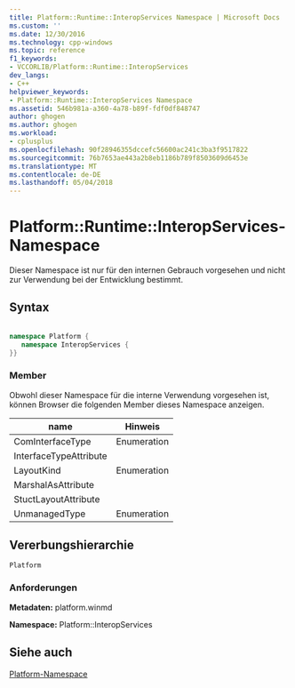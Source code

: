 ```yaml
---
title: Platform::Runtime::InteropServices Namespace | Microsoft Docs
ms.custom: ''
ms.date: 12/30/2016
ms.technology: cpp-windows
ms.topic: reference
f1_keywords:
- VCCORLIB/Platform::Runtime::InteropServices
dev_langs:
- C++
helpviewer_keywords:
- Platform::Runtime::InteropServices Namespace
ms.assetid: 546b981a-a360-4a78-b89f-fdf0df848747
author: ghogen
ms.author: ghogen
ms.workload:
- cplusplus
ms.openlocfilehash: 90f28946355dccefc56600ac241c3ba3f9517822
ms.sourcegitcommit: 76b7653ae443a2b8eb1186b789f8503609d6453e
ms.translationtype: MT
ms.contentlocale: de-DE
ms.lasthandoff: 05/04/2018
---
```

# <a name="platformruntimeinteropservices-namespace"></a>Platform::Runtime::InteropServices-Namespace
Dieser Namespace ist nur für den internen Gebrauch vorgesehen und nicht zur Verwendung bei der Entwicklung bestimmt.  
  
## <a name="syntax"></a>Syntax  
  
```cpp  
  
namespace Platform {  
   namespace InteropServices {  
}}  
```  
  
### <a name="members"></a>Member  
 Obwohl dieser Namespace für die interne Verwendung vorgesehen ist, können Browser die folgenden Member dieses Namespace anzeigen.  
  
|name|Hinweis|  
|----------|------------|  
|ComInterfaceType|Enumeration|  
|InterfaceTypeAttribute||  
|LayoutKind|Enumeration|  
|MarshalAsAttribute||  
|StuctLayoutAttribute||  
|UnmanagedType|Enumeration|  
  
## <a name="inheritance-hierarchy"></a>Vererbungshierarchie  
 `Platform`  
  
### <a name="requirements"></a>Anforderungen  
 **Metadaten:** platform.winmd  
  
 **Namespace:** Platform::InteropServices  
  
## <a name="see-also"></a>Siehe auch  
 [Platform-Namespace](platform-namespace-c-cx.md)